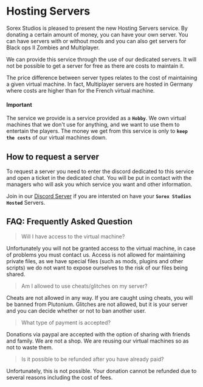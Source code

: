# Hosting Servers
Sorex Studios is pleased to present the new Hosting Servers service. By donating a certain amount of money, you can have your own server. You can have servers with or without mods and you can also get servers for Black ops II Zombies and Multiplayer. 

We can provide this service through the use of our dedicated servers. It will not be possible to get a server for free as there are costs to maintain it.

The price difference between server types relates to the cost of maintaining a given virtual machine. In fact, Multiplayer servers are hosted in Germany where costs are higher than for the French virtual machine.

#### Important
The service we provide is a service provided as a **`Hobby`**. We own virtual machines that we don't use for anything, and we want to use them to entertain the players. The money we get from this service is only to **`keep the costs`** of our virtual machines down.


## How to request a server

To request a server you need to enter the discord dedicated to this service and open a ticket in the dedicated chat. You will be put in contact with the managers who will ask you which service you want and other information.

Join in our [Discord Server](https://discord.gg/) if you are intersted on have your **`Sorex Studios Hosted`** Servers.

## FAQ: Frequently Asked Question

> Will I have access to the virtual machine?

Unfortunately you will not be granted access to the virtual machine, in case of problems you must contact us. 
Access is not allowed for maintaining private files, as we have special files (such as mods, plugins and other scripts) we do not want to expose ourselves to the risk of our files being shared.

> Am I allowed to use cheats/glitches on my server?

Cheats are not allowed in any way. If you are caught using cheats, you will be banned from Plutonium. 
Glitches are not allowed, but it is your server and you can decide whether or not to ban another user.

> What type of payment is accepted?

Donations via paypal are accepted with the option of sharing with friends and family. We are not a shop. We are reusing our virtual machines so as not to waste them.

> Is it possible to be refunded after you have already paid?

Unfortunately, this is not possible. Your donation cannot be refunded due to several reasons including the cost of fees.
